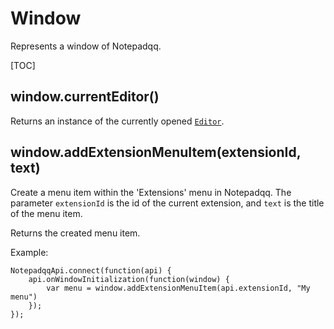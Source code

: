 # Window

Represents a window of Notepadqq.

[TOC]

## window.currentEditor()

Returns an instance of the currently opened [`Editor`](Editor).

## window.addExtensionMenuItem(extensionId, text)

Create a menu item within the 'Extensions' menu in Notepadqq.
The parameter `extensionId` is the id of the current extension, and `text` is
the title of the menu item.

Returns the created menu item.

Example:

	NotepadqqApi.connect(function(api) {
		api.onWindowInitialization(function(window) {
			var menu = window.addExtensionMenuItem(api.extensionId, "My menu")
		});
	});